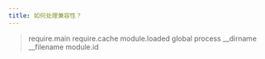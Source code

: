 ```yaml
---
title: 如何处理兼容性？
---
```

> require.main
> require.cache
> module.loaded
> global
> process
> __dirname
> __filename
> module.id
